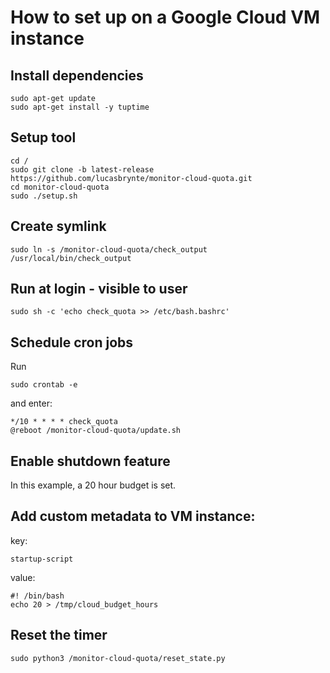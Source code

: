# How to set up on a Google Cloud VM instance

## Install dependencies
```
sudo apt-get update
sudo apt-get install -y tuptime
```

## Setup tool
```
cd /
sudo git clone -b latest-release https://github.com/lucasbrynte/monitor-cloud-quota.git
cd monitor-cloud-quota
sudo ./setup.sh
```

## Create symlink
```
sudo ln -s /monitor-cloud-quota/check_output /usr/local/bin/check_output
```

## Run at login - visible to user
```
sudo sh -c 'echo check_quota >> /etc/bash.bashrc'
```

## Schedule cron jobs
Run
```
sudo crontab -e
```
and enter:
```
*/10 * * * * check_quota
@reboot /monitor-cloud-quota/update.sh
```

## Enable shutdown feature
In this example, a 20 hour budget is set.
## Add custom metadata to VM instance:
key:
```
startup-script
```
value:
```
#! /bin/bash
echo 20 > /tmp/cloud_budget_hours
```

## Reset the timer
```
sudo python3 /monitor-cloud-quota/reset_state.py
```
